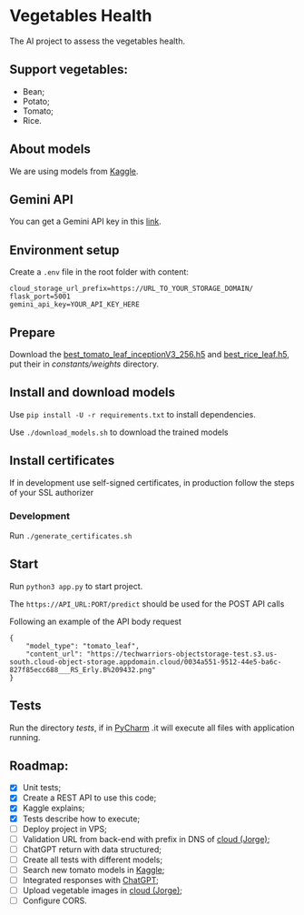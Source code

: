 # Vegetables Health
The AI project to assess the vegetables health.

## Support vegetables:
- Bean;
- Potato;
- Tomato;
- Rice.

## About models
We are using models from [Kaggle](https://www.kaggle.com).

## Gemini API
You can get a Gemini API key in this [link](https://ai.google.dev/gemini-api/docs/api-key?hl=pt-br).

## Environment setup
Create a `.env` file in the root folder with content:
```
cloud_storage_url_prefix=https://URL_TO_YOUR_STORAGE_DOMAIN/
flask_port=5001
gemini_api_key=YOUR_API_KEY_HERE
```

## Prepare
Download the [best_tomato_leaf_inceptionV3_256.h5](https://techwarriors-objectstorage-test.s3.us-south.cloud-object-storage.appdomain.cloud/best_tomato_leaf_inceptionV3_256.h5) and [best_rice_leaf.h5](https://techwarriors-objectstorage-test.s3.us-south.cloud-object-storage.appdomain.cloud/best_rice_leaf.h5), put their in _constants/weights_ directory.

## Install and download models
Use `pip install -U -r requirements.txt` to install dependencies.

Use `./download_models.sh` to download the trained models

## Install certificates
If in development use self-signed certificates, in production follow the steps of your SSL authorizer

### Development
Run `./generate_certificates.sh` 

## Start
Run `python3 app.py` to start project.

The `https://API_URL:PORT/predict` should be used for the POST API calls

Following an example of the API body request

```
{
    "model_type": "tomato_leaf",
    "content_url": "https://techwarriors-objectstorage-test.s3.us-south.cloud-object-storage.appdomain.cloud/0034a551-9512-44e5-ba6c-827f85ecc688___RS_Erly.B%209432.png"
}
```

## Tests
Run the directory _tests_, if in [PyCharm](https://www.jetbrains.com/pycharm) .it will execute all files with application running.

## Roadmap:
- [X] Unit tests;
- [X] Create a REST API to use this code;
- [X] Kaggle explains;
- [X] Tests describe how to execute;
- [ ] Deploy project in VPS;
- [ ] Validation URL from back-end with prefix in DNS of [cloud (Jorge)](https://cloud.ibm.com);
- [ ] ChatGPT return with data structured;
- [ ] Create all tests with different models;
- [ ] Search new tomato models in [Kaggle](https://www.kaggle.com);
- [ ] Integrated responses with [ChatGPT](https://chat.openai.com);
- [ ] Upload vegetable images in [cloud (Jorge)](https://cloud.ibm.com);
- [ ] Configure CORS.
